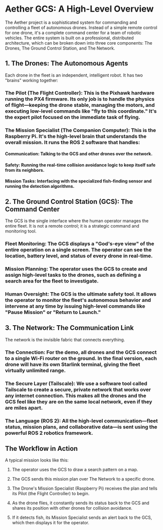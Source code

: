# Aether GCS: A High-Level Overview

The Aether project is a sophisticated system for commanding and controlling a fleet of autonomous drones. Instead of a simple remote control for one drone, it's a complete command center for a team of robotic vehicles. The entire system is built on a professional, distributed architecture, which can be broken down into three core components: The Drones, The Ground Control Station, and The Network.

## 1. The Drones: The Autonomous Agents
Each drone in the fleet is an independent, intelligent robot. It has two "brains" working together:

### The Pilot (The Flight Controller): This is the Pixhawk hardware running the PX4 firmware. Its only job is to handle the physics of flight—keeping the drone stable, managing the motors, and executing low-level commands like "fly to this coordinate." It's the expert pilot focused on the immediate task of flying.

### The Mission Specialist (The Companion Computer): This is the Raspberry Pi. It's the high-level brain that understands the overall mission. It runs the ROS 2 software that handles:

#### Communication: Talking to the GCS and other drones over the network.

#### Safety: Running the real-time collision avoidance logic to keep itself safe from its neighbors.

#### Mission Tasks: Interfacing with the specialized fish-finding sensor and running the detection algorithms.

## 2. The Ground Control Station (GCS): The Command Center
The GCS is the single interface where the human operator manages the entire fleet. It is not a remote control; it is a strategic command and monitoring tool.

### Fleet Monitoring: The GCS displays a "God's-eye view" of the entire operation on a single screen. The operator can see the location, battery level, and status of every drone in real-time.

### Mission Planning: The operator uses the GCS to create and assign high-level tasks to the drones, such as defining a search area for the fleet to investigate.

### Human Oversight: The GCS is the ultimate safety tool. It allows the operator to monitor the fleet's autonomous behavior and intervene at any time by issuing high-level commands like "Pause Mission" or "Return to Launch."

## 3. The Network: The Communication Link
The network is the invisible fabric that connects everything.

### The Connection: For the demo, all drones and the GCS connect to a single Wi-Fi router on the ground. In the final version, each drone will have its own Starlink terminal, giving the fleet virtually unlimited range.

### The Secure Layer (Tailscale): We use a software tool called Tailscale to create a secure, private network that works over any internet connection. This makes all the drones and the GCS feel like they are on the same local network, even if they are miles apart.

### The Language (ROS 2): All the high-level communication—fleet status, mission plans, and collaborative data—is sent using the powerful ROS 2 robotics framework.

## The Workflow in Action
A typical mission looks like this:

1. The operator uses the GCS to draw a search pattern on a map.

2. The GCS sends this mission plan over The Network to a specific drone.

3. The Drone's Mission Specialist (Raspberry Pi) receives the plan and tells its Pilot (the Flight Controller) to begin.

4. As the drone flies, it constantly sends its status back to the GCS and shares its position with other drones for collision avoidance.

5. If it detects fish, its Mission Specialist sends an alert back to the GCS, which then displays it for the operator.
